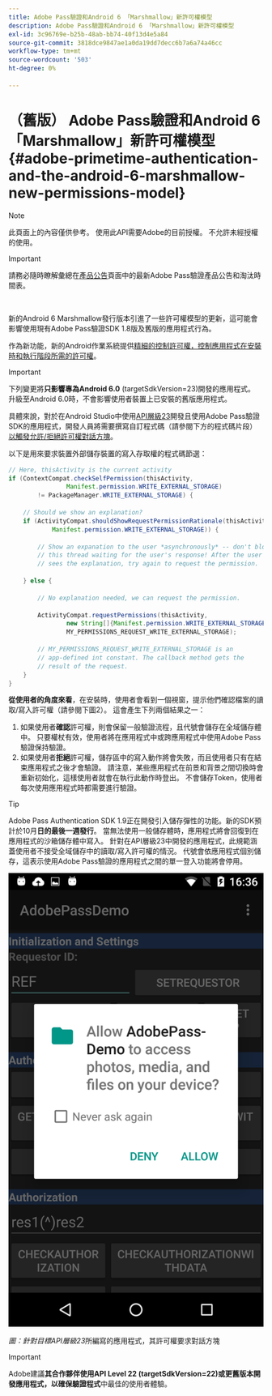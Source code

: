 ```yaml
---
title: Adobe Pass驗證和Android 6 「Marshmallow」新許可權模型
description: Adobe Pass驗證和Android 6 「Marshmallow」新許可權模型
exl-id: 3c96769e-b25b-48ab-bb74-40f13d4e5a84
source-git-commit: 3818dce9847ae1a0da19dd7decc6b7a6a74a46cc
workflow-type: tm+mt
source-wordcount: '503'
ht-degree: 0%

---
```


# （舊版） Adobe Pass驗證和Android 6「Marshmallow」新許可權模型 {#adobe-primetime-authentication-and-the-android-6-marshmallow-new-permissions-model}

>[!NOTE]
>
>此頁面上的內容僅供參考。 使用此API需要Adobe的目前授權。 不允許未經授權的使用。

>[!IMPORTANT]
>
> 請務必隨時瞭解彙總在[產品公告](/help/authentication/product-announcements.md)頁面中的最新Adobe Pass驗證產品公告和淘汰時間表。

</br>

新的Android 6 Marshmallow發行版本引進了一些許可權模型的更新，這可能會影響使用現有Adobe Pass驗證SDK 1.8版及舊版的應用程式行為。

作為新功能，新的Android作業系統提供[精細的控制許可權，控制應用程式在安裝時和執行階段所需的許可權](https://developer.android.com/about/versions/marshmallow/android-6.0-changes.html)。

>[!IMPORTANT]
>
>下列變更將&#x200B;**只影響專為Android 6.0** (targetSdkVersion=23)開發的應用程式。 升級至Android 6.0時，不會影響使用者裝置上已安裝的舊版應用程式。


具體來說，對於在Android Studio中使用[API層級23](http://developer.android.com/sdk/api_diff/23/changes.html)開發且使用Adobe Pass驗證SDK的應用程式，開發人員將需要撰寫自訂程式碼（請參閱下方的程式碼片段） [以觸發允許/拒絕許可權對話方塊](https://developer.android.com/training/permissions/requesting.html)。

以下是用來要求裝置外部儲存裝置的寫入存取權的程式碼節選：

```java
// Here, thisActivity is the current activity
if (ContextCompat.checkSelfPermission(thisActivity,
                Manifest.permission.WRITE_EXTERNAL_STORAGE)
        != PackageManager.WRITE_EXTERNAL_STORAGE) {

    // Should we show an explanation?
    if (ActivityCompat.shouldShowRequestPermissionRationale(thisActivity,
            Manifest.permission.WRITE_EXTERNAL_STORAGE)) {

        // Show an expanation to the user *asynchronously* -- don't block
        // this thread waiting for the user's response! After the user
        // sees the explanation, try again to request the permission.

    } else {

        // No explanation needed, we can request the permission.

        ActivityCompat.requestPermissions(thisActivity,
                new String[]{Manifest.permission.WRITE_EXTERNAL_STORAGE},
                MY_PERMISSIONS_REQUEST_WRITE_EXTERNAL_STORAGE);

        // MY_PERMISSIONS_REQUEST_WRITE_EXTERNAL_STORAGE is an
        // app-defined int constant. The callback method gets the
        // result of the request.
    }
}
```




**從使用者的角度來看**，在安裝時，使用者會看到一個視窗，提示他們確認檔案的讀取/寫入許可權（請參閱下圖2）。 這會產生下列兩個結果之一：

1. 如果使用者&#x200B;**確認**&#x200B;許可權，則會保留一般驗證流程，且代號會儲存在全域儲存體中。 只要權杖有效，使用者將在應用程式中或跨應用程式中使用Adobe Pass驗證保持驗證。
1. 如果使用者&#x200B;**拒絕**&#x200B;許可權，儲存區中的寫入動作將會失敗，而且使用者只有在結束應用程式之後才會驗證。 請注意，某些應用程式在前景和背景之間切換時會重新初始化，這樣使用者就會在執行此動作時登出。 不會儲存Token，使用者每次使用應用程式時都需要進行驗證。


>[!TIP]
>
>Adobe Pass Authentication SDK 1.9正在開發引入儲存彈性的功能。新的SDK預計於10月&#x200B;**日的最後一週發行**。 當無法使用一般儲存體時，應用程式將會回復到在應用程式的沙箱儲存體中寫入。 針對在API層級23中開發的應用程式，此規範涵蓋使用者不接受全域儲存中的讀取/寫入許可權的情況。 代號會依應用程式個別儲存，這表示使用Adobe Pass驗證的應用程式之間的單一登入功能將會停用。


![](../../../assets/android-permissions-request.png)

*圖：針對目標API層級23*&#x200B;所編寫的應用程式，其許可權要求對話方塊

>[!IMPORTANT]
>
> Adobe建議&#x200B;**其合作夥伴使用API Level 22 (targetSdkVersion=22)或更舊版本開發應用程式，以確保驗證程式**&#x200B;中最佳的使用者體驗。
